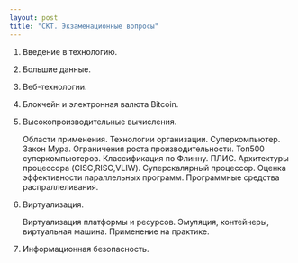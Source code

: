 ```yaml
---
layout: post
title: "СКТ. Экзаменационные вопросы"
---
```


1. Введение в технологию.
2. Большие данные.
3. Веб-технологии.
4. Блокчейн и электронная валюта Bitcoin.
5. Высокопроизводительные вычисления.

    Области применения. Технологии организации. Суперкомпьютер. Закон Мура. Ограничения роста производительности. Топ500 суперкомпьютеров. Классификация по Флинну. ПЛИС. Архитектуры процессора (CISC,RISC,VLIW). Суперскалярный процессор. Оценка эффективности параллельных программ. Программные средства распраллеливания.

6. Виртуализация.

    Виртуализация платформы и ресурсов. Эмуляция, контейнеры, виртуальная машина. Применение на практике.

7. Информационная безопасность.

